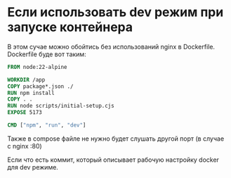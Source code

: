# Если использовать dev режим при запуске контейнера

В этом сучае можно обойтись без использований nginx в Dockerfile. Dockerfile буде вот таким:

```Dockerfile
FROM node:22-alpine

WORKDIR /app
COPY package*.json ./
RUN npm install
COPY . .
RUN node scripts/initial-setup.cjs
EXPOSE 5173

CMD ["npm", "run", "dev"]
```

Также в compose файле не нужно будет слушать другой порт (в случае с nginx :80)

Если что есть коммит, который описывает рабочую настройку docker для dev режиме.

